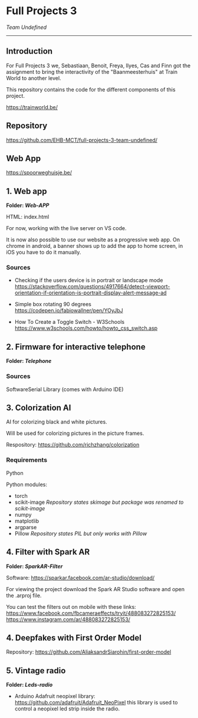 # Full Projects 3

_Team Undefined_

---

## Introduction

For Full Projects 3 we, Sebastiaan, Benoit, Freya, Ilyes, Cas and Finn got the assignment to bring the interactivity of the "Baanmeesterhuis" at Train World to another level.

This repository contains the code for the different components of this project.

https://trainworld.be/

## Repository

https://github.com/EHB-MCT/full-projects-3-team-undefined/

## Web App

https://spoorweghuisje.be/

## 1. Web app

**Folder: _Web-APP_**

HTML: index.html

For now, working with the live server on VS code.

It is now also possible to use our website as a progressive web app. On chrome in android,
a banner shows up to add the app to home screen, in iOS you have to do it manually.

### Sources

- Checking if the users device is in portrait or landscape mode https://stackoverflow.com/questions/4917664/detect-viewport-orientation-if-orientation-is-portrait-display-alert-message-ad

- Simple box rotating 90 degrees
  https://codepen.io/fabiowallner/pen/YOyJbJ

- How To Create a Toggle Switch - W3Schools https://www.w3schools.com/howto/howto_css_switch.asp

## 2. Firmware for interactive telephone

**Folder: _Telephone_**

### Sources

SoftwareSerial Library (comes with Arduino IDE)

## 3. Colorization AI

AI for colorizing black and white pictures.

Will be used for colorizing pictures in the picture frames.

Respository: https://github.com/richzhang/colorization

### Requirements

Python

Python modules:

- torch
- scikit-image _Repository states skimage but package was renamed to scikit-image_
- numpy
- matplotlib
- argparse
- Pillow _Repository states PIL but only works with Pillow_

## 4. Filter with Spark AR

**Folder: _SparkAR-Filter_**

Software: https://sparkar.facebook.com/ar-studio/download/

For viewing the project download the Spark AR Studio software and open the .arproj file.

You can test the filters out on mobile with these links:
https://www.facebook.com/fbcameraeffects/tryit/488083272825153/
https://www.instagram.com/ar/488083272825153/

## 4. Deepfakes with First Order Model

Repository: https://github.com/AliaksandrSiarohin/first-order-model

## 5. Vintage radio

**Folder: _Leds-radio_**

- Arduino Adafruit neopixel library: https://github.com/adafruit/Adafruit_NeoPixel this library is used to control a neopixel led strip inside the radio.

